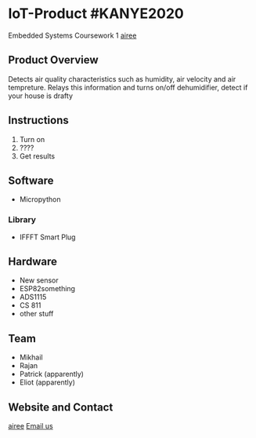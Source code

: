 # IoT-Product #KANYE2020
Embedded Systems Coursework 1
[airee](https://airee.carrd.co/)

## Product Overview
Detects air quality characteristics such as humidity, air velocity and air tempreture. Relays this information and turns on/off dehumidifier, detect if your house is drafty 

## Instructions
1. Turn on
2. ????
3. Get results
## Software
* Micropython
### Library
* IFFFT Smart Plug
## Hardware
* New sensor
* ESP82something
* ADS1115
* CS 811
* other stuff
## Team
* Mikhail
* Rajan
* Patrick (apparently)
* Eliot (apparently)
## Website and Contact
[airee](https://airee.carrd.co/)
[Email us](md5315@ic.ac.uk)
